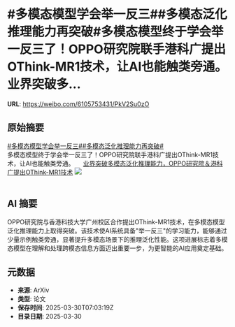 # #多模态模型学会举一反三##多模态泛化推理能力再突破#多模态模型终于学会举一反三了！OPPO研究院联手港科广提出OThink-MR1技术，让AI也能触类旁通。 业界突破多...

**URL**: https://weibo.com/6105753431/PkV2Su0zO

## 原始摘要

<a href="https://m.weibo.cn/search?containerid=231522type%3D1%26t%3D10%26q%3D%23%E5%A4%9A%E6%A8%A1%E6%80%81%E6%A8%A1%E5%9E%8B%E5%AD%A6%E4%BC%9A%E4%B8%BE%E4%B8%80%E5%8F%8D%E4%B8%89%23&amp;extparam=%23%E5%A4%9A%E6%A8%A1%E6%80%81%E6%A8%A1%E5%9E%8B%E5%AD%A6%E4%BC%9A%E4%B8%BE%E4%B8%80%E5%8F%8D%E4%B8%89%23" data-hide=""><span class="surl-text">#多模态模型学会举一反三#</span></a><a href="https://m.weibo.cn/search?containerid=231522type%3D1%26t%3D10%26q%3D%23%E5%A4%9A%E6%A8%A1%E6%80%81%E6%B3%9B%E5%8C%96%E6%8E%A8%E7%90%86%E8%83%BD%E5%8A%9B%E5%86%8D%E7%AA%81%E7%A0%B4%23&amp;extparam=%23%E5%A4%9A%E6%A8%A1%E6%80%81%E6%B3%9B%E5%8C%96%E6%8E%A8%E7%90%86%E8%83%BD%E5%8A%9B%E5%86%8D%E7%AA%81%E7%A0%B4%23" data-hide=""><span class="surl-text">#多模态泛化推理能力再突破#</span></a><br>多模态模型终于学会举一反三了！OPPO研究院联手港科广提出OThink-MR1技术，让AI也能触类旁通。 <a href="https://weibo.com/ttarticle/p/show?id=2309405149858464923862" data-hide=""><span class="url-icon"><img style="width: 1rem;height: 1rem" src="https://h5.sinaimg.cn/upload/2015/09/25/3/timeline_card_small_article_default.png" referrerpolicy="no-referrer"></span><span class="surl-text">业界突破多模态泛化推理能力，OPPO研究院＆港科广提出OThink-MR1技术</span></a> <img style="" src="https://tvax4.sinaimg.cn/large/006Fd7o3ly1hzyu5fmpnpj30rs0fmmzy.jpg" referrerpolicy="no-referrer"><br><br>

## AI 摘要

OPPO研究院与香港科技大学广州校区合作提出OThink-MR1技术，在多模态模型泛化推理能力上取得突破。该技术使AI系统具备"举一反三"的学习能力，能够通过少量示例触类旁通，显著提升多模态场景下的推理泛化性能。这项进展标志着多模态模型在理解和处理跨模态信息方面迈出重要一步，为更智能的AI应用奠定基础。

## 元数据

- **来源**: ArXiv
- **类型**: 论文
- **保存时间**: 2025-03-30T07:03:19Z
- **目录日期**: 2025-03-30
